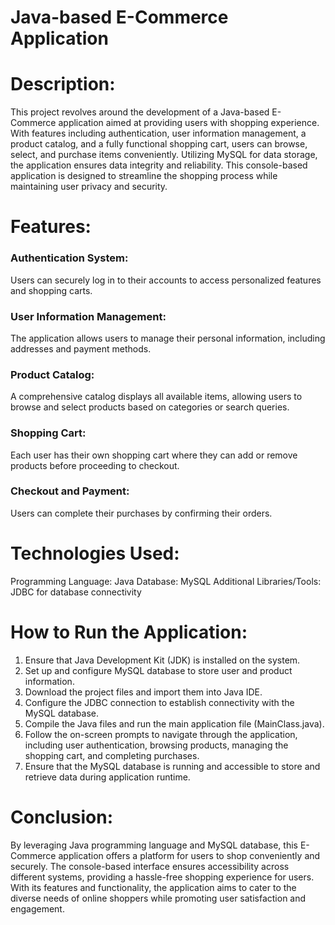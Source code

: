 # Java-based E-Commerce Application

# Description: 
This project revolves around the development of a Java-based E-Commerce application aimed at providing users with shopping experience. With features including authentication, user information management, a product catalog, and a fully functional shopping cart, users can browse, select, and purchase items conveniently. Utilizing MySQL for data storage, the application ensures data integrity and reliability. This console-based application is designed to streamline the shopping process while maintaining user privacy and security.

# Features:
### Authentication System: 
Users can securely log in to their accounts to access personalized features and shopping carts.
### User Information Management: 
The application allows users to manage their personal information, including addresses and payment methods.
### Product Catalog: 
A comprehensive catalog displays all available items, allowing users to browse and select products based on categories or search queries.
### Shopping Cart: 
Each user has their own shopping cart where they can add or remove products before proceeding to checkout.
### Checkout and Payment: 
Users can complete their purchases by confirming their orders.

# Technologies Used:

Programming Language: Java
Database: MySQL
Additional Libraries/Tools: JDBC for database connectivity

# How to Run the Application:

1. Ensure that Java Development Kit (JDK) is installed on the system.
2. Set up and configure MySQL database to store user and product information.
3. Download the project files and import them into Java IDE.
4. Configure the JDBC connection to establish connectivity with the MySQL database.
5. Compile the Java files and run the main application file (MainClass.java).
6. Follow the on-screen prompts to navigate through the application, including user authentication, browsing products, managing the shopping cart, and completing purchases.
7. Ensure that the MySQL database is running and accessible to store and retrieve data during application runtime.

# Conclusion: 
By leveraging Java programming language and MySQL database, this E-Commerce application offers a platform for users to shop conveniently and securely. The console-based interface ensures accessibility across different systems, providing a hassle-free shopping experience for users. With its features and functionality, the application aims to cater to the diverse needs of online shoppers while promoting user satisfaction and engagement.
